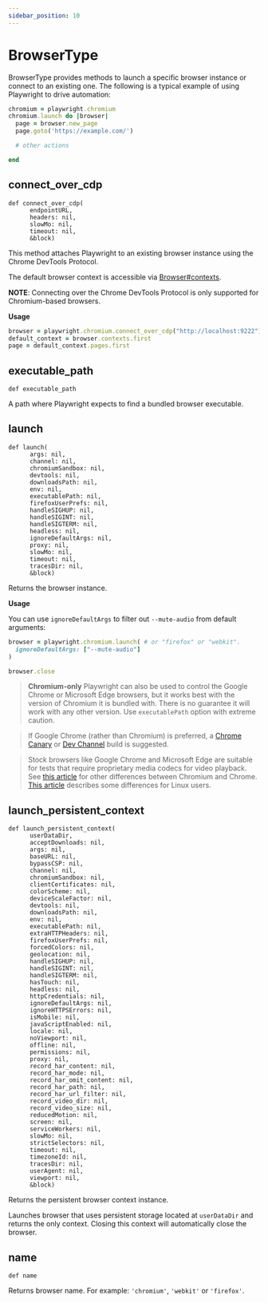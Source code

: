 ```yaml
---
sidebar_position: 10
---
```


# BrowserType


BrowserType provides methods to launch a specific browser instance or connect to an existing one. The following is a
typical example of using Playwright to drive automation:

```ruby
chromium = playwright.chromium
chromium.launch do |browser|
  page = browser.new_page
  page.goto('https://example.com/')

  # other actions

end
```

## connect_over_cdp

```
def connect_over_cdp(
      endpointURL,
      headers: nil,
      slowMo: nil,
      timeout: nil,
      &block)
```


This method attaches Playwright to an existing browser instance using the Chrome DevTools Protocol.

The default browser context is accessible via [Browser#contexts](./browser#contexts).

**NOTE**: 
Connecting over the Chrome DevTools Protocol is only supported for Chromium-based browsers.

**Usage**

```ruby
browser = playwright.chromium.connect_over_cdp("http://localhost:9222")
default_context = browser.contexts.first
page = default_context.pages.first
```

## executable_path

```
def executable_path
```


A path where Playwright expects to find a bundled browser executable.

## launch

```
def launch(
      args: nil,
      channel: nil,
      chromiumSandbox: nil,
      devtools: nil,
      downloadsPath: nil,
      env: nil,
      executablePath: nil,
      firefoxUserPrefs: nil,
      handleSIGHUP: nil,
      handleSIGINT: nil,
      handleSIGTERM: nil,
      headless: nil,
      ignoreDefaultArgs: nil,
      proxy: nil,
      slowMo: nil,
      timeout: nil,
      tracesDir: nil,
      &block)
```


Returns the browser instance.

**Usage**

You can use `ignoreDefaultArgs` to filter out `--mute-audio` from default arguments:

```ruby
browser = playwright.chromium.launch( # or "firefox" or "webkit".
  ignoreDefaultArgs: ["--mute-audio"]
)

browser.close
```

> **Chromium-only** Playwright can also be used to control the Google Chrome or Microsoft Edge browsers, but it works best with the version of
Chromium it is bundled with. There is no guarantee it will work with any other version. Use `executablePath`
option with extreme caution.

>

> If Google Chrome (rather than Chromium) is preferred, a
[Chrome Canary](https://www.google.com/chrome/browser/canary.html) or
[Dev Channel](https://www.chromium.org/getting-involved/dev-channel) build is suggested.

>

> Stock browsers like Google Chrome and Microsoft Edge are suitable for tests that require proprietary media codecs for video playback. See [this article](https://www.howtogeek.com/202825/what%E2%80%99s-the-difference-between-chromium-and-chrome/) for other differences between Chromium and Chrome.
[This article](https://chromium.googlesource.com/chromium/src/+/lkgr/docs/chromium_browser_vs_google_chrome.md)
describes some differences for Linux users.

## launch_persistent_context

```
def launch_persistent_context(
      userDataDir,
      acceptDownloads: nil,
      args: nil,
      baseURL: nil,
      bypassCSP: nil,
      channel: nil,
      chromiumSandbox: nil,
      clientCertificates: nil,
      colorScheme: nil,
      deviceScaleFactor: nil,
      devtools: nil,
      downloadsPath: nil,
      env: nil,
      executablePath: nil,
      extraHTTPHeaders: nil,
      firefoxUserPrefs: nil,
      forcedColors: nil,
      geolocation: nil,
      handleSIGHUP: nil,
      handleSIGINT: nil,
      handleSIGTERM: nil,
      hasTouch: nil,
      headless: nil,
      httpCredentials: nil,
      ignoreDefaultArgs: nil,
      ignoreHTTPSErrors: nil,
      isMobile: nil,
      javaScriptEnabled: nil,
      locale: nil,
      noViewport: nil,
      offline: nil,
      permissions: nil,
      proxy: nil,
      record_har_content: nil,
      record_har_mode: nil,
      record_har_omit_content: nil,
      record_har_path: nil,
      record_har_url_filter: nil,
      record_video_dir: nil,
      record_video_size: nil,
      reducedMotion: nil,
      screen: nil,
      serviceWorkers: nil,
      slowMo: nil,
      strictSelectors: nil,
      timeout: nil,
      timezoneId: nil,
      tracesDir: nil,
      userAgent: nil,
      viewport: nil,
      &block)
```


Returns the persistent browser context instance.

Launches browser that uses persistent storage located at `userDataDir` and returns the only context. Closing
this context will automatically close the browser.

## name

```
def name
```


Returns browser name. For example: `'chromium'`, `'webkit'` or `'firefox'`.
